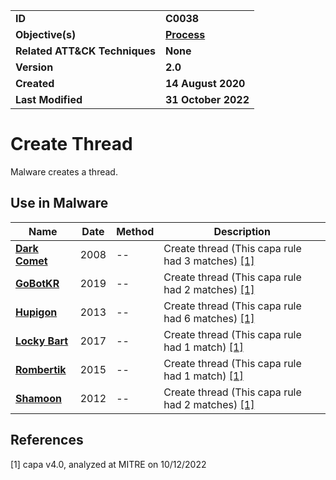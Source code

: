 <table>
<tr>
<td><b>ID</b></td>
<td><b>C0038</b></td>
</tr>
<tr>
<td><b>Objective(s)</b></td>
<td><b><a href="../process">Process</a></b></td>
</tr>
<tr>
<td><b>Related ATT&CK Techniques</b></td>
<td><b>None</b></td>
</tr>
<tr>
<td><b>Version</b></td>
<td><b>2.0</b></td>
</tr>
<tr>
<td><b>Created</b></td>
<td><b>14 August 2020</b></td>
</tr>
<tr>
<td><b>Last Modified</b></td>
<td><b>31 October 2022</b></td>
</tr>
</table>


# Create Thread


Malware creates a thread. 

## Use in Malware

|Name|Date|Method|Description|
|---|---|---|---|
|[**Dark Comet**](../xample-malware/dark-comet.md)|2008|--|Create thread (This capa rule had 3 matches) [[1]](#1)|
|[**GoBotKR**](../xample-malware/gobotkr.md)|2019|--|Create thread (This capa rule had 2 matches) [[1]](#1)|
|[**Hupigon**](../xample-malware/hupigon.md)|2013|--|Create thread (This capa rule had 6 matches) [[1]](#1)|
|[**Locky Bart**](../xample-malware/locky-bart.md)|2017|--|Create thread (This capa rule had 1 match) [[1]](#1)|
|[**Rombertik**](../xample-malware/rombertik.md)|2015|--|Create thread (This capa rule had 1 match) [[1]](#1)|
|[**Shamoon**](../xample-malware/shamoon.md)|2012|--|Create thread (This capa rule had 2 matches) [[1]](#1)|

## References

<a name="1">[1]</a> capa v4.0, analyzed at MITRE on 10/12/2022

